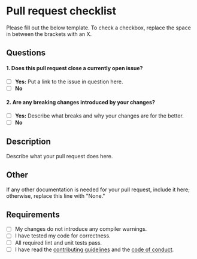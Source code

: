 # Pull request checklist
Please fill out the below template. To check a checkbox, replace the space in between the brackets with an X.

## Questions
#### 1. Does this pull request close a currently open issue?
- [ ] **Yes:** Put a link to the issue in question here.
- [ ] **No**
#### 2. Are any breaking changes introduced by your changes?
- [ ] **Yes:** Describe what breaks and why your changes are for the better.
- [ ] **No**

## Description
Describe what your pull request does here.

## Other
If any other documentation is needed for your pull request, include it here; otherwise, replace this line with "None."

## Requirements
- [ ] My changes do not introduce any compiler warnings.
- [ ] I have tested my code for correctness.
- [ ] All required lint and unit tests pass.
- [ ] I have read the [contributing guidelines](/CONTRIBUTING.md) and the [code of conduct](/CODE_OF_CONDUCT.md).
